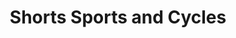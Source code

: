 ---
title: "Shorts Sports and Cycles"
address: "shorts sports and cycles, 2 North Street, Crossmaglen, Armagh"
tel: "+44 (0)28 3086 1861"
county: "Armagh"
category: "Game Angling"
type: "Content"
lat: "54.17662811279297"
lng: "-6.339670181274414"
---